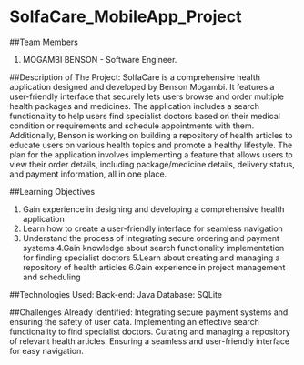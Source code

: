 # SolfaCare_MobileApp_Project

##Team Members
 1. MOGAMBI BENSON - Software Engineer.


##Description of The Project:
SolfaCare is a comprehensive health application designed and developed by Benson Mogambi. It features a user-friendly interface that securely lets users browse and order multiple health packages and medicines. The application includes a search functionality to help users find specialist doctors based on their medical condition or requirements and schedule appointments with them. Additionally, Benson is working on building a repository of health articles to educate users on various health topics and promote a healthy lifestyle.
The plan for the application involves implementing a feature that allows users to view their order details, including package/medicine details, delivery status, and payment information, all in one place.


##Learning Objectives

1. Gain experience in designing and developing a comprehensive health application
2. Learn how to create a user-friendly interface for seamless navigation
3. Understand the process of integrating secure ordering and payment systems
4.Gain knowledge about search functionality implementation for finding specialist doctors
5.Learn about creating and managing a repository of health articles
6.Gain experience in project management and scheduling

##Technologies Used:
Back-end: Java
Database: SQLite


##Challenges Already Identified:
Integrating secure payment systems and ensuring the safety of user data.
Implementing an effective search functionality to find specialist doctors.
Curating and managing a repository of relevant health articles.
Ensuring a seamless and user-friendly interface for easy navigation.















